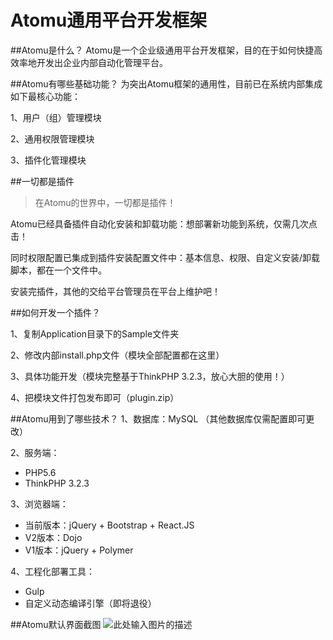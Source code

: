 # Atomu通用平台开发框架

##Atomu是什么？
Atomu是一个企业级通用平台开发框架，目的在于如何快捷高效率地开发出企业内部自动化管理平台。

##Atomu有哪些基础功能？
为突出Atomu框架的通用性，目前已在系统内部集成如下最核心功能：

1、用户（组）管理模块

2、通用权限管理模块

3、插件化管理模块

##一切都是插件

> 在Atomu的世界中，一切都是插件！

Atomu已经具备插件自动化安装和卸载功能：想部署新功能到系统，仅需几次点击！

同时权限配置已集成到插件安装配置文件中：基本信息、权限、自定义安装/卸载脚本，都在一个文件中。

安装完插件，其他的交给平台管理员在平台上维护吧！

##如何开发一个插件？

1、复制Application目录下的Sample文件夹

2、修改内部install.php文件（模块全部配置都在这里）

3、具体功能开发（模块完整基于ThinkPHP 3.2.3，放心大胆的使用！）

4、把模块文件打包发布即可（plugin.zip）

##Atomu用到了哪些技术？
1、数据库：MySQL （其他数据库仅需配置即可更改）

2、服务端：
 - PHP5.6
 - ThinkPHP 3.2.3

3、浏览器端：
 - 当前版本：jQuery + Bootstrap + React.JS
 - V2版本：Dojo
 - V1版本：jQuery + Polymer

4、工程化部署工具：
 - Gulp
 - 自定义动态编译引擎（即将退役）

##Atomu默认界面截图
![此处输入图片的描述][1]


  [1]: http://jinlei.me/wp-content/themes/resume/data/atomu.png
